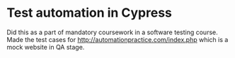 # Test automation in Cypress

Did this as a part of mandatory coursework in a software testing course. Made the test cases for 
http://automationpractice.com/index.php which is a mock website in QA stage.

